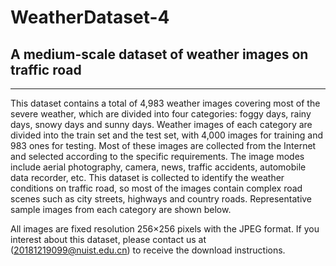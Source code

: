 # WeatherDataset-4
## A medium-scale dataset of weather images on traffic road
---
This dataset contains a total of 4,983 weather images covering most of the severe weather, which are divided into four categories: foggy days, rainy days, snowy days and sunny days. Weather images of each category are divided into the train set and the test set, with 4,000 images for training and 983 ones for testing. Most of these images are collected from the Internet and selected according to the specific requirements. The image modes include aerial photography, camera, news, traffic accidents, automobile data recorder, etc. This dataset is collected to identify the weather conditions on traffic road, so most of the images contain complex road scenes such as city streets, highways and country roads. Representative sample images from each category are shown below.

All images are fixed resolution 256×256 pixels with the JPEG format. 
If you interest about this dataset, please contact us at (20181219099@nuist.edu.cn) to receive the download instructions.

